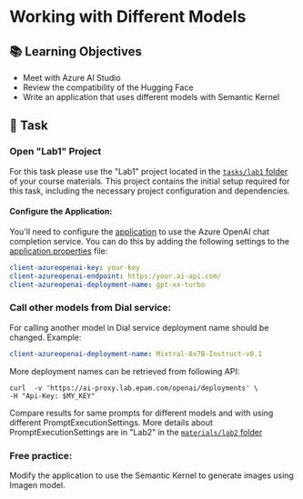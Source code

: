 
# Working with Different Models

## 📚 Learning Objectives
- Meet with Azure AI Studio
- Review the compatibility of the Hugging Face
- Write an application that uses different models with Semantic Kernel

## 📑 Task

### Open "Lab1" Project

For this task please use the "Lab1" project located in the [`tasks/lab1` folder](https://git.epam.com/epm-cdp/global-java-foundation-program/java-courses/-/tree/main/gen-ai-bootcamp/tasks/lab1/gen_ai_training) of your course materials. This project contains the initial setup required for this task, including the necessary project configuration and dependencies.


#### Configure the Application:
You'll need to configure the [application](https://git.epam.com/epm-cdp/global-java-foundation-program/java-courses/-/tree/main/gen-ai-bootcamp/tasks/lab1/gen_ai_training) to use the Azure OpenAI chat completion service. You can do this by adding the following settings to the [application.properties](https://git.epam.com/epm-cdp/global-java-foundation-program/java-courses/-/blob/main/gen-ai-bootcamp/tasks/lab2/gen_ai_training/src/main/resources/config/application.properties) file:

```yaml
client-azureopenai-key: your-key
client-azureopenai-endpoint: https:/your.ai-api.com/ 
client-azureopenai-deployment-name: gpt-xx-turbo
```


### Call other models from Dial service:

For calling another model in Dial service deployment name should be changed. Example:

```yaml
client-azureopenai-deployment-name: Mixtral-8x7B-Instruct-v0.1
```

More deployment names can be retrieved from following API:

```shell
curl  -v 'https://ai-proxy.lab.epam.com/openai/deployments' \
-H "Api-Key: $MY_KEY"
```

Compare results for same prompts for different models and with using different PromptExecutionSettings. More details about PromptExecutionSettings are in  "Lab2" in the [`materials/lab2` folder](https://git.epam.com/epm-cdp/global-java-foundation-program/java-courses/-/tree/main/gen-ai-bootcamp/materials/02-promt-engineering)

### Free practice:

Modify the application to use the Semantic Kernel to generate images using Imagen model.
